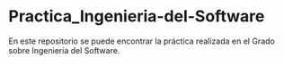 # Practica_Ingenieria-del-Software
En este repositorio se puede encontrar la práctica realizada en el Grado sobre Ingeniería del Software.
